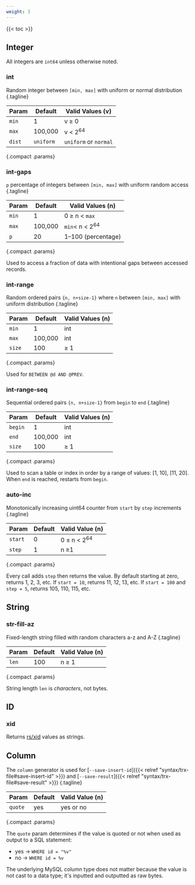 ```yaml
---
weight: 3
---
```


{{< toc >}}

## Integer

All integers are `int64` unless otherwise noted.

### int

Random integer between `[min, max]` with uniform or normal distribution
{.tagline}

|Param|Default|Valid Values (v)|
|-----|-------|----|
|`min`|1|v &ge; 0|
|`max`|100,000|v &lt; 2<sup>64</sup>|
|`dist`|`uniform`|`uniform` or `normal`|
{.compact .params}

### int-gaps

`p` percentage of integers between `[min, max]` with uniform random access
{.tagline}

|Param|Default|Valid Values (n)|
|-----|-------|----|
|`min`|1|0 &ge; n &lt; `max`|
|`max`|100,000|`min`&lt; n  &lt; 2<sup>64</sup>|
|`p`|20|1&ndash;100 (percentage)|
{.compact .params}

Used to access a fraction of data with intentional gaps between accessed records.

### int-range

Random ordered pairs `{n, n+size-1}` where `n` between `[min, max]` with uniform distribution
{.tagline}

|Param|Default|Valid Values (n)|
|-----|-------|----|
|`min`|1|int|
|`max`|100,000|int|
|`size`|100|&ge; 1|
{.compact .params}

Used for `BETWEEN @d AND @PREV`.

### int-range-seq

Sequential ordered pairs `{n, n+size-1}` from `begin` to `end`
{.tagline}

|Param|Default|Valid Values (n)|
|-----|-------|----|
|`begin`|1|int|
|`end`|100,000|int|
|`size`|100|&ge; 1|
{.compact .params}

Used to scan a table or index in order by a range of values: [1, 10], [11, 20].
When `end` is reached, restarts from `begin`.

### auto-inc

Monotonically increasing uint64 counter from `start` by `step` increments
{.tagline}

|Param|Default|Valid Value (n)|
|-----|-------|----|
|`start`|0|0 &le; n &lt; 2<sup>64</sup>|
|`step`|1|n &ge;1|
{.compact .params}

Every call adds `step` then returns the value.
By default starting at zero, returns 1, 2, 3, etc.
If `start = 10`, returns 11, 12, 13, etc.
If `start = 100` and `step = 5`, returns 105, 110, 115, etc.

## String

### str-fill-az

Fixed-length string filled with random characters a-z and A-Z
{.tagline}

|Param|Default|Valid Value (n)|
|-----|-------|----|
|`len`|100|n &ge; 1|
{.compact .params}

String length `len` is _characters_, not bytes.

## ID

### xid

Returns [rs/xid](https://github.com/rs/xid) values as strings.

## Column

The `column` generator is used for [`--save-insert-id`]({{< relref "syntax/trx-file#save-insert-id" >}}) and [`--save-result`]({{< relref "syntax/trx-file#save-result" >}})
{.tagline}


|Param|Default|Valid Value (n)|
|-----|-------|----|
|`quote`|yes|yes or no|
{.compact .params}

The `quote` param determines if the value is quoted or not when used as output to a SQL statement:

* yes &rarr; `WHERE id = "%v"`
* no &rarr; `WHERE id = %v`

The underlying MySQL column type does not matter because the value is not cast to a data type; it's inputted and outputted as raw bytes.
